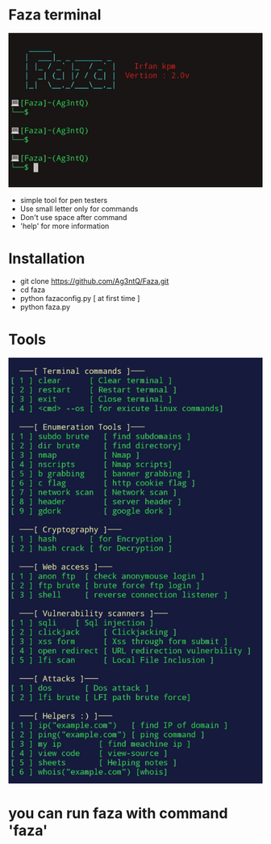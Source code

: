 # Faza terminal
![CHEESE!](faza.jpg)
-  simple  tool for pen testers
- Use small letter only for commands
- Don't use space after command
- 'help' for more information

# Installation
- git clone https://github.com/Ag3ntQ/Faza.git
- cd faza
- python fazaconfig.py [ at first time ]
- python faza.py

# Tools
![CHEESE!](toolimg.jpg)

# you can run faza with command 'faza' 

